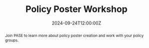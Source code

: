 ---
title: Policy Poster Workshop

event: Policy Poster Workshop
event_url: 

location: BMS JG32
address:
  street: 1275 Center Drive
  city: Gainesville
  region: FL
  postcode: '32611'
  country: United States

summary: Join us to learn best practices for making an impactful policy poster!
abstract: 'Join PASE to learn more about policy poster creation and work with your policy groups.'

# Talk start and end times.
#   End time can optionally be hidden by prefixing the line with `#`.
date: '2024-09-24T12:00:00Z'
date_end: '2024-09-24T13:00:00Z'
all_day: false

# Schedule page publish date (NOT talk date).
publishDate: '2024-09-17T00:00:00Z'

authors: []
tags: []

# Is this a featured talk? (true/false)
featured: false

image:
  caption: ''
  focal_point: Right

url_code: ''
url_pdf: ''
url_slides: ''
url_video: ''

# Markdown Slides (optional).
#   Associate this talk with Markdown slides.
#   Simply enter your slide deck's filename without extension.
#   E.g. `slides = "example-slides"` references `content/slides/example-slides.md`.
#   Otherwise, set `slides = ""`.
slides:

# Projects (optional).
#   Associate this post with one or more of your projects.
#   Simply enter your project's folder or file name without extension.
#   E.g. `projects = ["internal-project"]` references `content/project/deep-learning/index.md`.
#   Otherwise, set `projects = []`.
projects:
---